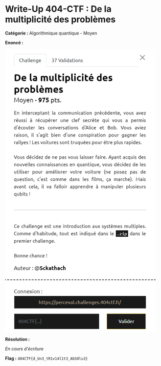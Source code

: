 # Write-Up 404-CTF : De la multiplicité des problèmes

__Catégorie :__ Algorithmique quantique - Moyen

**Enoncé :**

![Enoncé](images/enonce.png)

**Résolution :**

_En cours d'écriture_

**Flag :** `404CTF{d_Un3_tR1v14l1t3_AbS0lu3}`